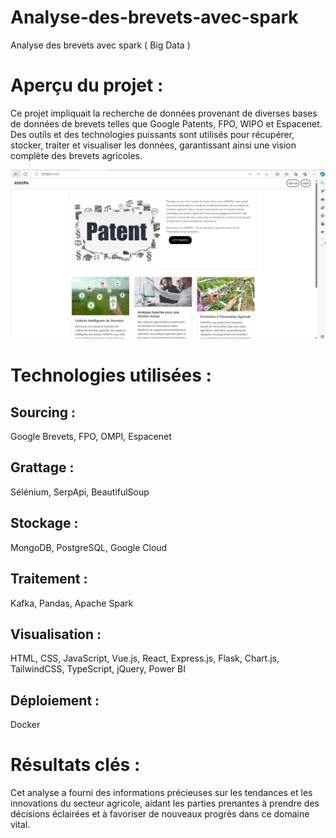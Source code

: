 # Analyse-des-brevets-avec-spark
Analyse des brevets avec spark ( Big Data )

# Aperçu du projet :
Ce projet impliquait la recherche de données provenant de diverses bases de données de brevets telles que Google Patents, FPO, WIPO et Espacenet. Des outils et des technologies puissants sont utilisés pour récupérer, stocker, traiter et visualiser les données, garantissant ainsi une vision complète des brevets agricoles.

![image d'aplication](image/image.png)


# Technologies utilisées :
## Sourcing : 
Google Brevets, FPO, OMPI, Espacenet
## Grattage : 
Sélénium, SerpApi, BeautifulSoup
## Stockage : 
MongoDB, PostgreSQL, Google Cloud
## Traitement : 
Kafka, Pandas, Apache Spark
## Visualisation : 
HTML, CSS, JavaScript, Vue.js, React, Express.js, Flask, Chart.js, TailwindCSS, TypeScript, jQuery, Power BI
## Déploiement : 
Docker

# Résultats clés :
Cet analyse a fourni des informations précieuses sur les tendances et les innovations du secteur agricole, aidant les parties prenantes à prendre des décisions éclairées et à favoriser de nouveaux progrès dans ce domaine vital.
